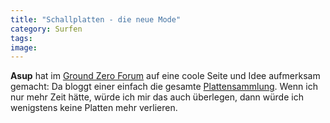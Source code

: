 ```yaml
---
title: "Schallplatten - die neue Mode"
category: Surfen
tags: 
image: 
---
```


**Asup** hat im [Ground Zero Forum](http://www.the-groundzero.com/forum) auf eine coole Seite und Idee aufmerksam gemacht: Da bloggt einer einfach die gesamte [Plattensammlung](http://www.waxidermy.com/). Wenn ich nur mehr Zeit hätte, würde ich mir das auch überlegen, dann würde ich wenigstens keine Platten mehr verlieren.